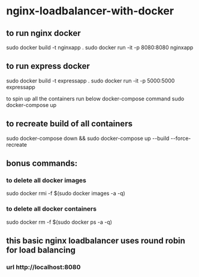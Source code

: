 # nginx-loadbalancer-with-docker

## to run nginx docker

sudo docker build -t nginxapp .
sudo docker run -it -p 8080:8080 nginxapp

## to run express docker

sudo docker build -t expressapp .
sudo docker run -it -p 5000:5000 expressapp


to spin up all the containers run below docker-compose command
sudo docker-compose up

## to recreate build of all containers

sudo docker-compose down && sudo docker-compose up --build --force-recreate


## bonus commands:
### to delete all docker images
sudo docker rmi -f $(sudo docker images -a -q)

### to delete all docker containers
sudo docker rm -f $(sudo docker ps -a -q)

## this basic nginx loadbalancer uses round robin for load balancing

### url http://localhost:8080
